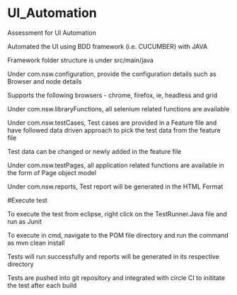 # UI_Automation
Assessment for UI Automation

Automated the UI using BDD framework (i.e. CUCUMBER) with JAVA

Framework folder structure is under src/main/java

Under com.nsw.configuration, provide the configuration details such as Browser and node details

Supports the following browsers - chrome, firefox, ie, headless and grid

Under com.nsw.libraryFunctions, all selenium related functions are available

Under com.nsw.testCases, Test cases are provided in a Feature file and have followed data driven approach to pick the test data from the feature file

Test data can be changed or newly added in the feature file

Under com.nsw.testPages, all application related functions are available in the form of Page object model

Under com.nsw.reports, Test report will be generated in the HTML Format

#Execute test

To execute the test from eclipse, right click on the TestRunner.Java file and run as Junit

To execute in cmd, navigate to the POM file directory and run the command as mvn clean install

Tests will run successfully and reports will be generated in its respective directory

Tests are pushed into git repository and integrated with circle CI to inititate the test after each build
